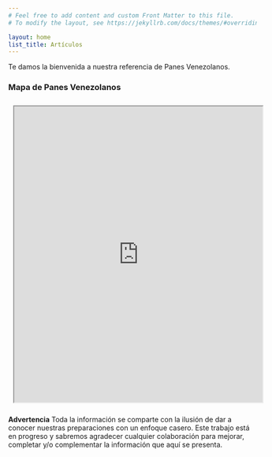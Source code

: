 ```yaml
---
# Feel free to add content and custom Front Matter to this file.
# To modify the layout, see https://jekyllrb.com/docs/themes/#overriding-theme-defaults

layout: home
list_title: Artículos
---
```


Te damos la bienvenida a nuestra referencia de Panes Venezolanos.

### Mapa de Panes Venezolanos

<iframe src="https://www.google.com/maps/d/embed?mid=1buGSEliAqisdW40ZYa1J0CtFn-VoDMaH&ehbc=2E312F" width="100%" height="600px" style="margin:10px;"></iframe>

**Advertencia** Toda la información se comparte con la ilusión de dar a conocer nuestras preparaciones con un enfoque casero. Este trabajo está en progreso y sabremos agradecer cualquier colaboración para mejorar, completar y/o complementar la información que aquí se presenta.
